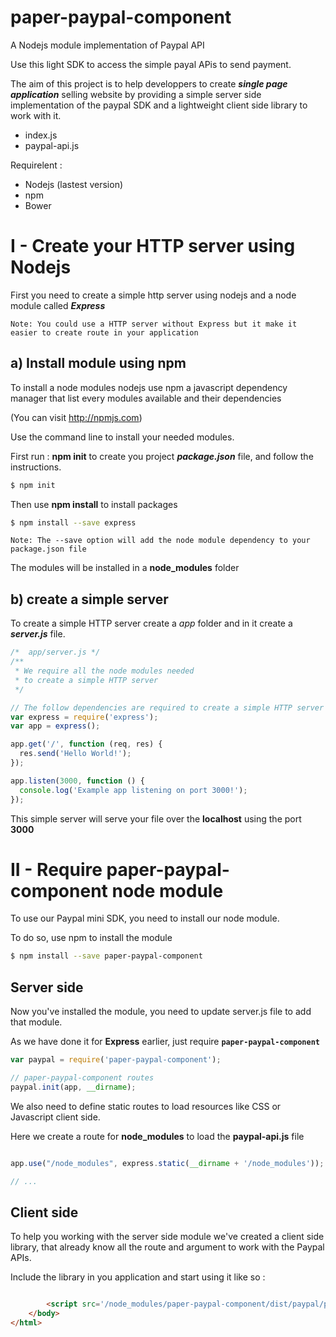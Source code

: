 # paper-paypal-component
A Nodejs module implementation of Paypal API

Use this light SDK to access the simple payal APis to send payment.

The aim of this project is to help developpers to create __*single page application*__ selling website by providing a simple server side implementation of the paypal SDK and a lightweight client side library to work with it.

* index.js
* paypal-api.js

Requirelent :
* Nodejs (lastest version)
* npm
* Bower

# I - Create your HTTP server using Nodejs

First you need to create a simple http server using nodejs and a node module called __*Express*__

    Note: You could use a HTTP server without Express but it make it easier to create route in your application

## a) Install module using npm

To install a node modules nodejs use npm a javascript dependency manager that list every modules available and their dependencies

(You can visit http://npmjs.com)

Use the command line to install your needed modules.

First run : **npm init** to create you project _**package.json**_ file, and follow the instructions.

```bash
$ npm init
```

Then use **npm install** to install packages

```bash
$ npm install --save express
```

    Note: The --save option will add the node module dependency to your package.json file

The modules will be installed in a **node_modules** folder
  
## b) create a simple server

To create a simple HTTP server create a *app* folder and in it create a _**server.js**_ file.

```javascript
/*  app/server.js */
/**
 * We require all the node modules needed
 * to create a simple HTTP server
 */

// The follow dependencies are required to create a simple HTTP server
var express = require('express');
var app = express();

app.get('/', function (req, res) {
  res.send('Hello World!');
});

app.listen(3000, function () {
  console.log('Example app listening on port 3000!');
});
```

This simple server will serve your file over the **localhost** using the port **3000**

# II - Require paper-paypal-component node module

To use our Paypal mini SDK, you need to install our node module.

To do so, use npm to install the module

```bash
$ npm install --save paper-paypal-component
```

## Server side

Now you've installed the module, you need to update server.js file to add that module.

As we have done it for **Express** earlier, just require **`paper-paypal-component`**

```javascript
var paypal = require('paper-paypal-component');

// paper-paypal-component routes
paypal.init(app, __dirname);
```

We also need to define static routes to load resources like CSS or Javascript client side.

Here we create a route for **node_modules** to load the **paypal-api.js** file

```javascript

app.use("/node_modules", express.static(__dirname + '/node_modules'));

// ...
```

## Client side

To help you working with the server side module we've created a client side library, that already know all the route and argument to work with the Paypal APIs.

Include the library in you application and start using it like so :

```html

        <script src='/node_modules/paper-paypal-component/dist/paypal/paypal-api.js'></script>
    </body>
</html>

```
